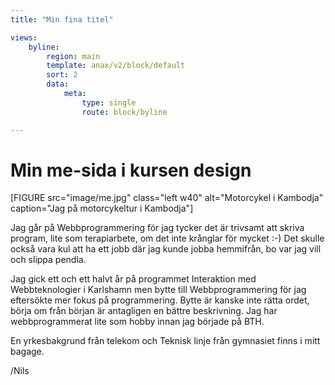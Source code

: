 ```yaml
---
title: "Min fina titel"

views:
    byline:
        region: main
        template: anax/v2/block/default
        sort: 2
        data:
            meta:
                type: single
                route: block/byline

---
```

Min me-sida i kursen design
=========================

[FIGURE src="image/me.jpg" class="left w40" alt="Motorcykel i Kambodja" caption="Jag på motorcykeltur i Kambodja"]

Jag går på Webbprogrammering för jag tycker det är trivsamt att skriva program,
lite som terapiarbete, om det inte krånglar för mycket :-)
Det skulle också vara kul att ha ett jobb där jag kunde jobba hemmifrån,
bo var jag vill och slippa pendla.

Jag gick ett och ett halvt år på programmet Interaktion med Webbteknologier i
Karlshamn men bytte till Webbprogrammering för jag eftersökte mer fokus på programmering.
Bytte är kanske inte rätta ordet, börja om från början är antagligen en bättre beskrivning.
Jag har webbprogrammerat lite som hobby innan jag började på BTH.

En yrkesbakgrund från telekom och Teknisk linje från gymnasiet finns i mitt bagage.

/Nils
